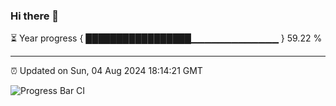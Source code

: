 ### Hi there 👋

⏳ Year progress { █████████████████▁▁▁▁▁▁▁▁▁▁▁▁▁ } 59.22 %

---

⏰ Updated on Sun, 04 Aug 2024 18:14:21 GMT

![Progress Bar CI](https://github.com/liununu/liununu/workflows/Progress%20Bar%20CI/badge.svg)
